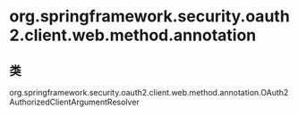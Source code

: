 # org.springframework.security.oauth2.client.web.method.annotation

## 类

org.springframework.security.oauth2.client.web.method.annotation.OAuth2AuthorizedClientArgumentResolver




